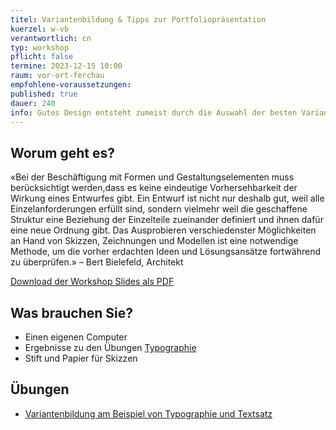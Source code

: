 ```yaml
---
titel: Variantenbildung & Tipps zur Portfoliopräsentation
kuerzel: w-vb
verantwortlich: cn
typ: workshop
pflicht: false
termine: 2023-12-15 10:00
raum: vor-ort-ferchau
empfohlene-voraussetzungen:
published: true
dauer: 240
info: Gutes Design entsteht zumeist durch die Auswahl der besten Variante. Doch wie erzeuge ich systematisch Varianten?
---
```



## Worum geht es?
«Bei der Beschäftigung mit Formen und Gestaltungselementen muss
berücksichtigt werden,dass es keine eindeutige Vorhersehbarkeit der
Wirkung eines Entwurfes gibt. Ein Entwurf ist nicht nur deshalb gut,
weil alle Einzelanforderungen erfüllt sind, sondern vielmehr weil die
geschaffene Struktur eine Beziehung der Einzelteile zueinander
definiert und ihnen dafür eine neue Ordnung gibt.
Das Ausprobieren verschiedenster Möglichkeiten an Hand von Skizzen,
Zeichnungen und Modellen ist eine notwendige Methode, um die vorher
erdachten Ideen und Lösungsansätze fortwährend zu überprüfen.»
– Bert Bielefeld, Architekt


<p><a href="/mi-bachelor-screendesign/download/variantenbildung.pdf">Download der Workshop Slides als PDF</a></p>

## Was brauchen Sie?
- Einen eigenen Computer
- Ergebnisse zu den Übungen [Typographie](/mi-bachelor-screendesign/assignments/workshop-005-typographie/)
- Stift und Papier für Skizzen

## Übungen
- [Variantenbildung am Beispiel von Typographie und Textsatz](/mi-bachelor-screendesign/assignments/workshop-005-typographie-variantenbildung/)
